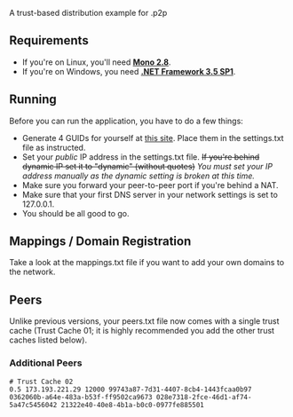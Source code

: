 A trust-based distribution example for .p2p

## Requirements ##
  * If you're on Linux, you'll need **[Mono 2.8](http://www.go-mono.com/mono-downloads/download.html)**.
  * If you're on Windows, you need **[.NET Framework 3.5 SP1](http://www.microsoft.com/downloads/en/details.aspx?FamilyID=ab99342f-5d1a-413d-8319-81da479ab0d7&displaylang=en)**.

## Running ##
Before you can run the application, you have to do a few things:
  * Generate 4 GUIDs for yourself at [this site](http://www.guidgenerator.com/online-guid-generator.aspx).  Place them in the settings.txt file as instructed.
  * Set your _public_ IP address in the settings.txt file.  ~~If you're behind dynamic IP set it to "dynamic" (without quotes)~~ _You must set your IP address manually as the dynamic setting is broken at this time._
  * Make sure you forward your peer-to-peer port if you're behind a NAT.
  * Make sure that your first DNS server in your network settings is set to 127.0.0.1.
  * You should be all good to go.

## Mappings / Domain Registration ##
Take a look at the mappings.txt file if you want to add your own domains to the network.

## Peers ##
Unlike previous versions, your peers.txt file now comes with a single trust cache (Trust Cache 01; it is highly recommended you add the other trust caches listed below).

### Additional Peers ###
```
# Trust Cache 02
0.5 173.193.221.29 12000 99743a87-7d31-4407-8cb4-1443fcaa0b97 0362060b-a64e-483a-b53f-ff9502ca9673 028e7318-2fce-46d1-af74-5a47c5456042 21322e40-40e8-4b1a-b0c0-0977fe885501
```